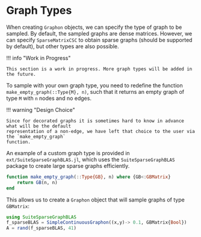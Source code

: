 # Graph Types

When creating `Graphon` objects, we can specify the type of graph to be
sampled. By default, the sampled graphs are dense matrices. However, we can
specify `SparseMatrixCSC` to obtain sparse graphs (should be supported by
default), but other types are also possible.

!!! info "Work in Progress"

    This section is a work in progress. More graph types will be added in the future.

To sample with your own graph type, you need to redefine the function
`make_empty_graph(::Type{M}, n)`, such that it returns an empty graph of type
`M` with `n` nodes and no edges.

!!! warning "Design Choice"

    Since for decorated graphs it is sometimes hard to know in advance what will be the default
    representation of a non-edge, we have left that choice to the user via the `make_empty_graph`
    function.

An example of a custom graph type is provided in `ext/SuiteSparseGraphBLAS.jl`,
which uses the `SuiteSparseGraphBLAS` package to create large sparse graphs
efficiently.

```julia
function make_empty_graph(::Type{GB}, n) where {GB<:GBMatrix}
    return GB(n, n)
end
```

This allows us to create a `Graphon` object that will sample graphs of type
`GBMatrix`:

```julia
using SuiteSparseGraphBLAS
f_sparseBLAS = SimpleContinuousGraphon((x,y)-> 0.1, GBMatrix{Bool})
A = rand(f_sparseBLAS, 41)
```
